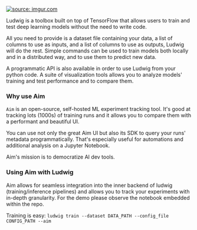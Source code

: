<a href="https://user-images.githubusercontent.com/13848158/154338760-edfe1885-06f3-4e02-87fe-4b13a403516b.png"><img src="https://user-images.githubusercontent.com/13848158/154338760-edfe1885-06f3-4e02-87fe-4b13a403516b.png" title="source: imgur.com" /></a>

Ludwig is a toolbox built on top of TensorFlow that allows users to train and test deep learning models without the need to write code.

All you need to provide is a dataset file containing your data, a list of columns to use as inputs, and a list of columns to use as outputs, Ludwig will do the rest. Simple commands can be used to train models both locally and in a distributed way, and to use them to predict new data.

A programmatic API is also available in order to use Ludwig from your python code. A suite of visualization tools allows you to analyze models' training and test performance and to compare them.

### Why use Aim

`Aim` is an open-source, self-hosted ML experiment tracking tool. It's good at tracking lots (1000s) of training runs and it allows you to compare them with a performant and beautiful UI.

You can use not only the great Aim UI but also its SDK to query your runs' metadata programmatically. That's especially useful for automations and additional analysis on a Jupyter Notebook.

Aim's mission is to democratize AI dev tools.

### Using Aim with Ludwig

Aim allows for seamless integration into the inner backend of ludwig (training/inference pipelines) and allows you to track your experiments with in-depth granularity.
For the demo please observe the notebook embedded within the repo.

Training is easy:
`ludwig train --dataset DATA_PATH --config_file CONFIG_PATH --aim`
